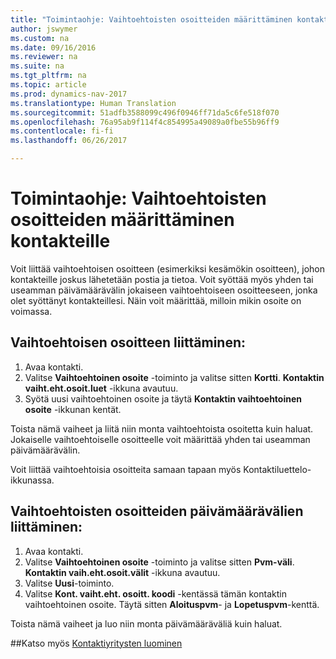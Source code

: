 ```yaml
---
title: "Toimintaohje: Vaihtoehtoisten osoitteiden määrittäminen kontakteille"
author: jswymer
ms.custom: na
ms.date: 09/16/2016
ms.reviewer: na
ms.suite: na
ms.tgt_pltfrm: na
ms.topic: article
ms.prod: dynamics-nav-2017
ms.translationtype: Human Translation
ms.sourcegitcommit: 51adfb3588099c496f0946ff71da5c6fe518f070
ms.openlocfilehash: 76a95ab9f114f4c854995a49089a0fbe55b96ff9
ms.contentlocale: fi-fi
ms.lasthandoff: 06/26/2017

---
```

# <a name="how-to-set-up-alternative-addresses-for-contacts"></a>Toimintaohje: Vaihtoehtoisten osoitteiden määrittäminen kontakteille
Voit liittää vaihtoehtoisen osoitteen (esimerkiksi kesämökin osoitteen), johon kontakteille joskus lähetetään postia ja tietoa. Voit syöttää myös yhden tai useamman päivämäärävälin jokaiseen vaihtoehtoiseen osoitteeseen, jonka olet syöttänyt kontakteillesi. Näin voit määrittää, milloin mikin osoite on voimassa.

## <a name="to-assign-an-alternative-address"></a>Vaihtoehtoisen osoitteen liittäminen:
1. Avaa kontakti.
2. Valitse **Vaihtoehtoinen osoite** -toiminto ja valitse sitten **Kortti**. **Kontaktin vaiht.eht.osoit.luet** -ikkuna avautuu.
3. Syötä uusi vaihtoehtoinen osoite ja täytä **Kontaktin vaihtoehtoinen osoite** -ikkunan kentät.

Toista nämä vaiheet ja liitä niin monta vaihtoehtoista osoitetta kuin haluat. Jokaiselle vaihtoehtoiselle osoitteelle voit määrittää yhden tai useamman päivämäärävälin.

Voit liittää vaihtoehtoisia osoitteita samaan tapaan myös Kontaktiluettelo-ikkunassa.

## <a name="to-assign-an-alternative-address-date-range"></a>Vaihtoehtoisten osoitteiden päivämäärävälien liittäminen:
1. Avaa kontakti.
2. Valitse **Vaihtoehtoinen osoite** -toiminto ja valitse sitten **Pvm-väli**. **Kontaktin vaih.eht.osoit.välit** -ikkuna avautuu.
3. Valitse **Uusi**-toiminto.
4. Valitse **Kont. vaiht.eht. osoitt. koodi** -kentässä tämän kontaktin vaihtoehtoinen osoite. Täytä sitten **Aloituspvm**- ja **Lopetuspvm**-kenttä.

Toista nämä vaiheet ja luo niin monta päivämääräväliä kuin haluat.

##<a name="see-also"></a>Katso myös
[Kontaktiyritysten luominen](marketing-create-contact-companies.md)

